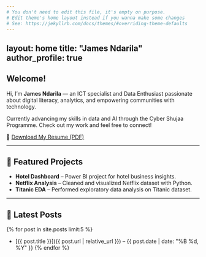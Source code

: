 ```yaml
---
# You don't need to edit this file, it's empty on purpose.
# Edit theme's home layout instead if you wanna make some changes
# See: https://jekyllrb.com/docs/themes/#overriding-theme-defaults
---
```

layout: home
title: "James Ndarila"
author_profile: true
---

## Welcome!

Hi, I’m **James Ndarila** — an ICT specialist and Data Enthusiast passionate about digital literacy, analytics, and empowering communities with technology.

Currently advancing my skills in data and AI through the Cyber Shujaa Programme. Check out my work and feel free to connect!

📄 [Download My Resume (PDF)](/assets/files/James-Ndarila-CV.pdf)

---

## 🔧 Featured Projects

- **Hotel Dashboard** – Power BI project for hotel business insights.
- **Netflix Analysis** – Cleaned and visualized Netflix dataset with Python.
- **Titanic EDA** – Performed exploratory data analysis on Titanic dataset.

---

## 📝 Latest Posts

{% for post in site.posts limit:5 %}
- [{{ post.title }}]({{ post.url | relative_url }}) – {{ post.date | date: "%B %d, %Y" }}
{% endfor %}
